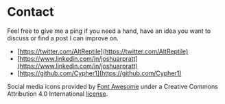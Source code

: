 # Contact

Feel free to give me a ping if you need a hand, have an idea you want to discuss or find a post I can improve on.

- [https://twitter.com/AltReptile](https://twitter.com/AltReptile)
- [https://www.linkedin.com/in/joshuarpratt](https://www.linkedin.com/in/joshuarpratt)
- [https://github.com/Cypher1](https://github.com/Cypher1)


Social media icons provided by [Font Awesome](https://fontawesome.com/icons) under a Creative Commons Attribution 4.0 International [license](https://fontawesome.com/license).

